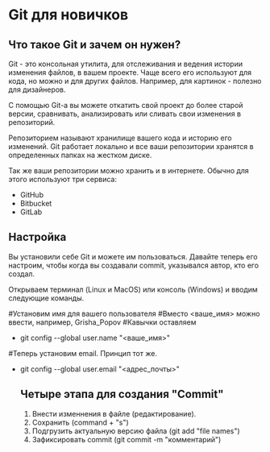 # Git для новичков

## Что такое Git и зачем он нужен?

Git - это консольная утилита, для отслеживания и ведения истории изменения файлов, в вашем проекте. Чаще всего его используют для кода, но можно и для других файлов. Например, для картинок - полезно для дизайнеров.

С помощью Git-a вы можете откатить свой проект до более старой версии, сравнивать, анализировать или сливать свои изменения в репозиторий.

Репозиторием называют хранилище вашего кода и историю его изменений. Git работает локально и все ваши репозитории хранятся в определенных папках на жестком диске.

Так же ваши репозитории можно хранить и в интернете. Обычно для этого используют три сервиса:

- GitHub
- Bitbucket
- GitLab

## Настройка

Вы установили себе Git и можете им пользоваться. Давайте теперь его настроим, чтобы когда вы создавали commit, указывался автор, кто его создал.

Открываем терминал (Linux и MacOS) или консоль (Windows) и вводим следующие команды.

#Установим имя для вашего пользователя
#Вместо <ваше_имя> можно ввести, например, Grisha_Popov
#Кавычки оставляем

- git config --global user.name "<ваше_имя>"

#Теперь установим email. Принцип тот же.

- git config --global user.email  "<адрес_почты>"
  
  ## Четыре этапа для создания "Commit"

  1) Внести изменнения в файле (редактирование).
  2) Сохранить (command + "s")
  3) Подгрузить актуальную версию файла (git add "file names")
  4) Зафиксировать commit (git commit -m "комментарий")